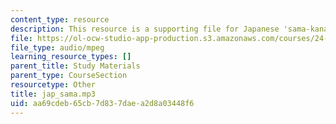 ```yaml
---
content_type: resource
description: This resource is a supporting file for Japanese 'sama-kana-gakusha'.
file: https://ol-ocw-studio-app-production.s3.amazonaws.com/courses/24-901-language-and-its-structure-i-phonology-fall-2010/aa69cdeb65cb7d837daea2d8a03448f6_jap_sama.mp3
file_type: audio/mpeg
learning_resource_types: []
parent_title: Study Materials
parent_type: CourseSection
resourcetype: Other
title: jap_sama.mp3
uid: aa69cdeb-65cb-7d83-7dae-a2d8a03448f6
---
```

